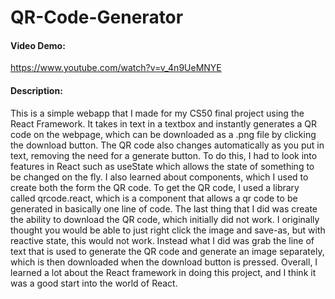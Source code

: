 # QR-Code-Generator

#### Video Demo: 
https://www.youtube.com/watch?v=v_4n9UeMNYE

#### Description: 
This is a simple webapp that I made for my CS50 final project using the React Framework. It takes in text in a textbox and instantly generates a QR code on the webpage, which can be downloaded as a .png file by clicking the download button. The QR code also changes automatically as you put in text, removing the need for a generate button. To do this, I had to look into features in React such as useState which allows the state of something to be changed on the fly. I also learned about components, which I used to create both the form the QR code. To get the QR code, I used a library called qrcode.react, which is a component that allows a qr code to be generated in basically one line of code. The last thing that I did was create the ability to download the QR code, which initially did not work. I originally thought you would be able to just right click the image and save-as, but with reactive state, this would not work. Instead what I did was grab the line of text that is used to generate the QR code and generate an image separately, which is then downloaded when the download button is pressed. Overall, I learned a lot about the React framework in doing this project, and I think it was a good start into the world of React.